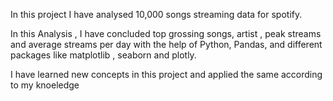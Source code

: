 In this project I have analysed 10,000 songs streaming data for spotify.

In this Analysis , I have concluded top grossing songs, artist , peak streams and average streams per day with the help of Python, Pandas, and different packages like matplotlib , seaborn and plotly.

I have learned new concepts in this project and applied the same according to my knoeledge
